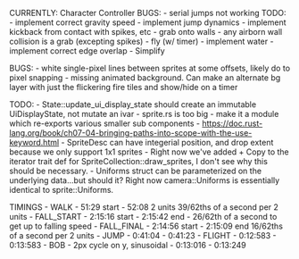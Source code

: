 CURRENTLY:
    Character Controller
        BUGS:
            - serial jumps not working
        TODO:
            - implement correct gravity speed
            - implement jump dynamics
            - implement kickback from contact with spikes, etc
            - grab onto walls
                - any airborn wall collision is a grab (excepting spikes)
            - fly (w/ timer)
            - implement water
            - implement correct edge overlap
            - Simplify



BUGS:
    - white single-pixel lines between sprites at some offsets, likely do to pixel snapping
    - missing animated background. Can make an alternate bg layer with just the flickering fire tiles and show/hide on a timer

TODO:
    - State::update_ui_display_state should create an immutable UiDisplayState, not mutate an ivar
    - sprite.rs is too big - make it a module which re-exports various smaller sub components
        - https://doc.rust-lang.org/book/ch07-04-bringing-paths-into-scope-with-the-use-keyword.html
    - SpriteDesc can have integerial position, and drop extent because we only support 1x1 sprites
    - Right now we've added + Copy to the iterator trait def for SpriteCollection::draw_sprites, I don't see why this should be necessary.
    - Uniforms struct can be parameterized on the underlying data...but should it? Right now camera::Uniforms is essentially identical to sprite::Uniforms.

TIMINGS
    - WALK
        - 51:29 start
        - 52:08 2 units
        39/62ths of a second per 2 units
    - FALL_START
        - 2:15:16 start
        - 2:15:42 end
        - 26/62th of a second to get up to falling speed
    - FALL_FINAL
        - 2:14:56 start
        - 2:15:09 end
        16/62ths of a second per 2 units
    - JUMP
        - 0:41:04
        - 0:41:23
    - FLIGHT
        - 0:12:583
        - 0:13:583
        - BOB - 2px cycle on y, sinusoidal
            - 0:13:016
            - 0:13:249
